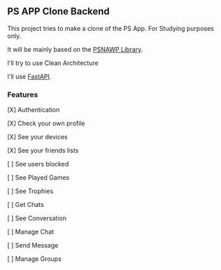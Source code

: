 ## PS APP Clone Backend

This project tries to make a clone of the PS App. For Studying purposes only.

It will be mainly based on the [PSNAWP Library](https://github.com/isFakeAccount/psnawp).

I'll try to use Clean Architecture

I'll use [FastAPI](https://fastapi.tiangolo.com/).

### Features
[X] Authentication

[X] Check your own profile

[X] See your devices

[X] See your friends lists

[ ] See users blocked

[ ] See Played Games

[ ] See Trophies

[ ] Get Chats

[ ] See Conversation

[ ] Manage Chat

[ ] Send Message

[ ] Manage Groups
